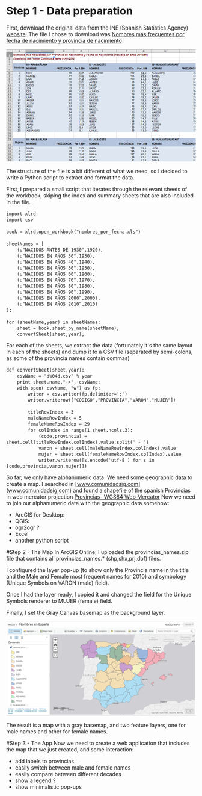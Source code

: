 # Step 1 - Data preparation

First, download the original data from the INE (Spanish Statistics Agency) [website](http://www.ine.es/daco/daco42/nombyapel/nombyapel.htm). The file I chose to download was [Nombres más frecuentes por fecha de nacimiento y provincia de nacimiento](http://www.ine.es/daco/daco42/nombyapel/nombres_por_fecha.xls)

![Excel file](screenshots/excel_file.png)

The structure of the file is a bit different of what we need, so I decided to write a Python script to extract and format the data.

First, I prepared a small script that iterates through the relevant sheets of the workbook, skiping the index and summary sheets that are also included in the file.


	import xlrd
	import csv
	
	book = xlrd.open_workbook("nombres_por_fecha.xls")

	sheetNames = [
		(u"NACIDOS ANTES DE 1930",1920),
		(u"NACIDOS EN AÑOS 30",1930),
		(u"NACIDOS EN AÑOS 40",1940),
		(u"NACIDOS EN AÑOS 50",1950),
		(u"NACIDOS EN AÑOS 60",1960),
		(u"NACIDOS EN AÑOS 70",1970),
		(u"NACIDOS EN AÑOS 80",1980),
		(u"NACIDOS EN AÑOS 90",1990),
		(u"NACIDOS EN AÑOS 2000",2000),
		(u"NACIDOS EN AÑOS 2010",2010)
	];

	for (sheetName,year) in sheetNames:
		sheet = book.sheet_by_name(sheetName);
		convertSheet(sheet,year);

For each of the sheets, we extract the data (fortunately it's the same layout in each of the sheets) and dump it to a CSV file (separated by semi-colons, as some of the provincia names contain commas)

	def convertSheet(sheet,year):
		csvName = "d%04d.csv" % year
		print sheet.name,"->", csvName;
		with open( csvName, "w") as fp:
			writer = csv.writer(fp,delimiter=';')
			writer.writerow(["CODIGO","PROVINCIA","VARON","MUJER"])

			titleRowIndex = 3
			maleNameRowIndex = 5
			femaleNameRowIndex = 29
			for colIndex in range(1,sheet.ncols,3):
				(code,provincia) = sheet.cell(titleRowIndex,colIndex).value.split(' - ')
				varon = sheet.cell(maleNameRowIndex,colIndex).value
				mujer = sheet.cell(femaleNameRowIndex,colIndex).value
				writer.writerow([s.encode('utf-8') for s in [code,provincia,varon,mujer]])

So far, we only have alphanumeric data. We need some geographic data to create a map. I searched in [www.comunidadsig.com](www.comunidadsig.com) and found a shapefile of the spanish Provincias in web mercator projection [Provincias- WGS84 Web Mercator](http://www.arcgis.com/home/item.html?id=d286b2d892384b84b2c44b06766380ef)
Now we need to join our alphanumeric data with the geographic data somehow:

* ArcGIS for Desktop:
* QGIS: 
* ogr2ogr ?
* Excel
* another python script

#Step 2 - The Map
In ArcGIS Online, I uploaded the provincias_names.zip file that contains all provincias_names.* (shp,shx,prj,dbf) files.

I configured the layer pop-up (to show only the Provincia name in the title and the Male and Female most frequent names for 2010) and symbology (Unique Symbols on VARON (male) field).

Once I had the layer ready, I copied it and changed the field for the Unique Symbols renderer to MUJER (female) field.

Finally, I set the Gray Canvas basemap as the background layer. 

![ArcGIS Online Map](screenshots/arcgisonline_map.png)

The result is a map with a gray basemap, and two feature layers, one for male names and other for female names.

#Step 3 - The App
Now we need to create a web application that includes the map that we just created, and some interaction:

* add labels to provincias
* easily switch between male and female names
* easily compare between different decades
* show a legend ?
* show minimalistic pop-ups

